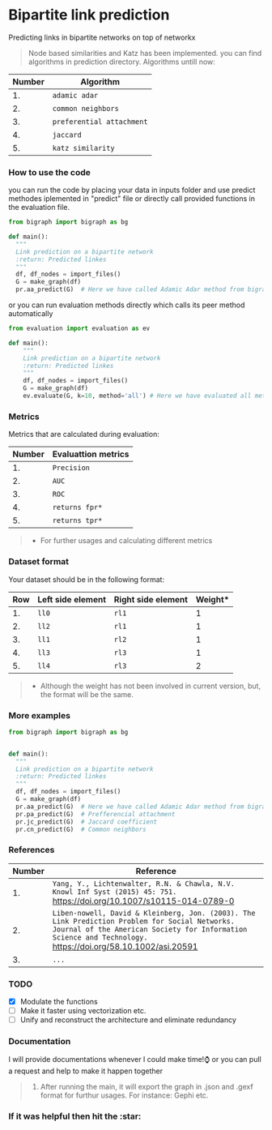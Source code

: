 # Bipartite link prediction </h1>

Predicting links in bipartite networks on top of networkx

> Node based similarities and Katz has been implemented. you can find algorithms in prediction directory.
Algorithms untill now:
  

  
  | Number  | Algorithm           |
  | ------------- | -------------            |
  |       1.     |  `adamic adar`             |
  |       2.     | `common neighbors `        |
  |       3.     | `preferential attachment`  |
  |       4.     | `jaccard  `                |
  |       5.     | `katz similarity`          |
  

### How to use the code
you can run the code by placing your data in inputs folder and use predict methodes iplemented in "predict" file or directly call provided functions in the evaluation file.

```python
from bigraph import bigraph as bg

def main():
  """
  Link prediction on a bipartite network
  :return: Predicted linkes
  """
  df, df_nodes = import_files()
  G = make_graph(df)
  pr.aa_predict(G)  # Here we have called Adamic Adar method from bigraph module

```
or you can run evaluation methods directly which calls its peer method automatically

```python
from evaluation import evaluation as ev

def main():
    """
    Link prediction on a bipartite network
    :return: Predicted linkes
    """
    df, df_nodes = import_files()
    G = make_graph(df)
    ev.evaluate(G, k=10, method='all') # Here we have evaluated all methods using evaluation module. Methods are 'jc', 'aa', 'pa', 'cn'

```
### Metrics
Metrics that are calculated during evaluation:

| Number  | Evaluattion metrics           |
  | ------------- | -------------            |
  |       1.     |  `Precision`             |
  |       2.     | `AUC`        |
  |       3.     | `ROC`  |
  |       4.     | `returns fpr*`                |
  |       5.     | `returns tpr*`          |

> * For further usages and calculating different metrics

### Dataset format
Your dataset should be in the following format:

| Row  | Left side element | Right side element | Weight* |
  | ------------- | ------------- | --- | --- |
  |       1.     | `ll0` | `rl1` | 1 |
  |       2.     | `ll2` | `rl1` | 1 |
  |       3.     | `ll1` | `rl2`| 1 |
  |       4.     | `ll3` | `rl3` | 1|
  |       5.     | `ll4` | `rl3` | 2 |

> * Although the weight has not been involved in current version, but, the format will be the same.
### More examples

```python
from bigraph import bigraph as bg


def main():
  """
  Link prediction on a bipartite network
  :return: Predicted linkes
  """
  df, df_nodes = import_files()
  G = make_graph(df)
  pr.aa_predict(G)  # Here we have called Adamic Adar method from bigraph module
  pr.pa_predict(G)  # Prefferencial attachment
  pr.jc_predict(G)  # Jaccard coefficient
  pr.cn_predict(G)  # Common neighbors

```
### References

| Number  | Reference           |
  | ------------- | -------------            |
  |       1.     |  `Yang, Y., Lichtenwalter, R.N. & Chawla, N.V. Knowl Inf Syst (2015) 45: 751.` https://doi.org/10.1007/s10115-014-0789-0             |
  |       2.     | `Liben-nowell, David & Kleinberg, Jon. (2003). The Link Prediction Problem for Social Networks. Journal of the American Society for Information Science and Technology.` https://doi.org/58.10.1002/asi.20591 |
  |       3.     | `...`  |
  
### TODO
- [x] Modulate the functions
- [ ] Make it faster using vectorization etc.
- [ ] Unify and reconstruct the architecture and eliminate redundancy

### Documentation
I will provide documentations whenever I could make time!:watch: or you can pull a request and help to make it happen together

> 1. After running the main, it will export the graph in .json and .gexf format for furthur usages. For instance: Gephi etc.

<h3>If it was helpful then hit the <span>:star:</span></h3>
